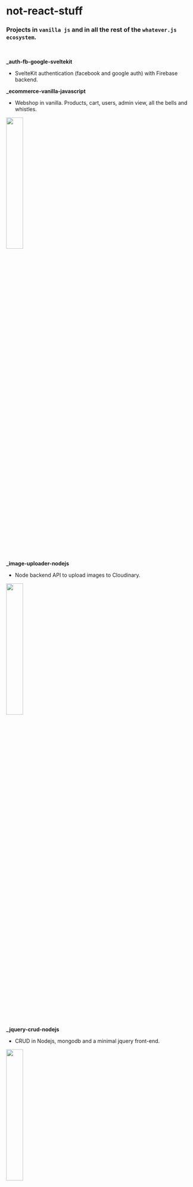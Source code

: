 # not-react-stuff

### Projects in `vanilla js` and in all the rest of the `whatever.js ecosystem`.
<br>

**_auth-fb-google-sveltekit**
- SvelteKit authentication (facebook and google auth) with Firebase backend.

**_ecommerce-vanilla-javascript**
- Webshop in vanilla. Products, cart, users, admin view, all the bells and whistles.

<img src="https://github.com/Bembit/love-vanilla-and-javascript/blob/main/5.png" width="30%">

**_image-uploader-nodejs**
- Node backend API to upload images to Cloudinary.

<img src="https://github.com/Bembit/love-vanilla-and-javascript/blob/main/8.jpg" width="30%">

**_jquery-crud-nodejs**
- CRUD in Nodejs, mongodb and a minimal jquery front-end.

<img src="https://github.com/Bembit/love-vanilla-and-javascript/blob/main/6.png" width="30%">

**_landing-template-php-sass**
- Landing template built with fan favourites only. Bootstrap, PHP, SASS.

<img src="https://github.com/Bembit/love-vanilla-and-javascript/blob/main/4.png" width="30%">

**_linktree-clone-sveltekit**
- Linktree clone site using Sveltekit and TypeScript. Signin, image uploads, choosing usernames, addig removing items, drag-n-drops.

<img src="https://github.com/Bembit/love-vanilla-and-javascript/blob/main/7.png" width="30%">
<img src="https://github.com/Bembit/love-vanilla-and-javascript/blob/main/1.png" width="30%">

**_live-chat-socketio**
- Localhost live chat using socketio.

<img src="https://github.com/Bembit/love-vanilla-and-javascript/blob/main/9.png" width="30%">
<img src="https://github.com/Bembit/love-vanilla-and-javascript/blob/main/10.png" width="30%">

**_local-dev-mongodb-express-node-htmx**
- Setup to test frontends port 3000 with a server on port 8000 and a db server on port 8001.

**_nextjs-demo**
- Next demo with Fakestore api. Basic structure, routing, error handling.

**_nodejs-express-fullstack-site**
- A fullstack project that has it all (except design) like authentication, users, db schemas, posts, comments.

<img src="https://github.com/Bembit/love-vanilla-and-javascript/blob/main/2.png" width="30%">

**_nuxt-tailwind-demo**
- Nuxt demo with Fakestore api. Basic structure, routing, error handling.

<img src="https://github.com/Bembit/love-vanilla-and-javascript/blob/main/3.png" width="30%">


**_terminal-nodejs**
- Yeah I started building a terminal app in nodejs, please don't ask, just let it go. 

**courses**
- Some of the JS courses out of the dozen I've done back in 2017.
